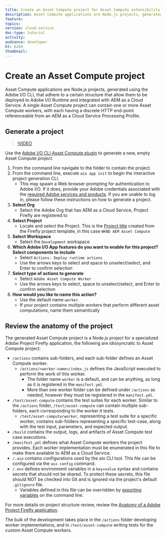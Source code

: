 ```yaml
---
title: Create an Asset Compute project for Asset Compute extensibility
description: Asset Compute applications are Node.js projects, generated using the Adobe I/O CLI, that adhere to a certain structure allowing them to be deployed to Adobe I/O Runtime and integrated with AEM as a Cloud Service.
feature: 
topics: 
version: cloud-service
doc-type: tutorial
activity: 
audience: developer
kt: 6269
thumbnail: 
---
```


# Create an Asset Compute project

Asset Compute applications are Node.js projects, generated using the Adobe I/O CLI, that adhere to a certain structure that allow them to be deployed to Adobe I/O Runtime and integrated with AEM as a Cloud Service. A single Asset Compute project can contain one or more Asset Compute workers, with each having a discrete HTTP end-point referenceable from an AEM as a Cloud Service Processing Profile.

## Generate a project

>[!VIDEO](https://video.tv.adobe.com/v/40197/?quality=12&learn=on)

Use the [Adobe I/O CLI Asset Compute plugin](../set-up/development-environment.md#aio-cli) to generate a new, empty Asset Compute project.

1. From the command line navigate to the folder to contain the project.
1. From the command line, execute `aio app init` to begin the interactive project generation CLI.
    + This may spawn a Web browser prompting for authentication to Adobe I/O. If it does, provide your Adobe credentials associated with the [required Adobe services and products](../set-up/accounts-and-services.md). If you are unable to log in, please follow these instructions on how to generate a project. 
1. __Select Org__
    + Select the Adobe Org that has AEM as a Cloud Service, Project Firefly are registered to
1. __Select Project__
    + Locate and select the Project. This is the [Project title](../set-up/firefly.md) created from the Firefly project template, in this case `WKND AEM Asset Compute`
1. __Select Workspace__
    +  Select the `Development` workspace
1. __Which Adobe I/O App features do you want to enable for this project? Select components to include__
    + Select `Actions: Deploy runtime actions`
    + Use the arrows keys to select and space to unselect/select, and Enter to confirm selection
1. __Select type of actions to generate__
    + Select `Adobe Asset Compute Worker`
    + Use the arrows keys to select, space to unselect/select, and Enter to confirm selection
1. __How would you like to name this action?__
    + Use the default name `worker`. 
    + If your project contains multiple workers that perform different asset computations, name them semantically

## Review the anatomy of the project

The generated Asset Compute project is a Node.js project for a specialized Adobe Project Firefly application, the following are idiosyncratic to Asset Compute project:

+ `/actions` contains sub-folders, and each sub-folder defines an Asset Compute worker. 
    + `/actions/<worker-name>/index.js` defines the JavaScript executed to perform the work of this worker. 
        + The folder name `worker` is a default, and can be anything, as long as it is registered in the `manifest.yml`.
        + More than one worker folder can be defined under `/actions` as needed, however they must be registered in the `manifest.yml`.
+ `/test/asset-compute` contains the test suites for each worker. Similar to the `/actions` folder, `/test/asset-compute` can contain multiple sub-folders, each corresponding to the worker it tests.
    + `/test/asset-compute/worker`, representing a test suite for a specific worker, contains sub-folders representing a specific test-case, along with the test input, parameters, and expected output.
+ `/build` contains the output, logs, and artifacts of Asset Compute test case executions.
+ `/manifest.yml` defines what Asset Compute workers the project provides. Each worker implementation must be enumerated in this file to make them available to AEM as a Cloud Service.
+ `/.aio` contains configurations used by the aio CLI tool. This file can be configured via the `aio config` command.
+ `/.env` defines environment variables in a `key=value` syntax and contains secrets that should not be shared. To protect these secrets, this file should NOT be checked into Git and is ignored via the project's default `.gitignore` file. 
    + Variables defined in this file can be overridden by [exporting variables](../deploy/runtime.md) on the command line.

For more details on project structure review, review the [Anatomy of a Adobe Project Firefly application](https://github.com/AdobeDocs/project-firefly/blob/master/getting_started/first_app.md#5-anatomy-of-a-project-firefly-application).

The bulk of the development takes place in the `/actions` folder developing worker implementations, and in `/test/asset-compute` writing tests for the custom Asset Compute workers.
